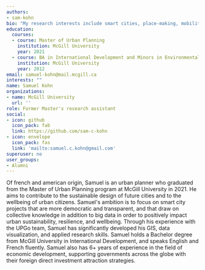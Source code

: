 ```yaml
---
authors: 
- sam-kohn
bio: "My research interests include smart cities, place-making, mobility."
education:
  courses:
  - course: Master of Urban Planning
    institution: McGill University
    year: 2021
  - course: BA in International Development and Minors in Environmental Studies and Hispanic Studies
    institution: McGill University
    year: 2012
email: samuel-kohn@mail.mcgill.ca
interests: ""
name: Samuel Kohn
organizations:
- name: McGill University
  url: ''
role: Former Master's research assistant
social:
- icon: github
  icon_pack: fab
  link: https://github.com/sam-c-kohn
- icon: envelope
  icon_pack: fas
  link: 'mailto:samuel.c.kohn@gmail.com'
superuser: no
user_groups: 
- Alumni
---
```

Of french and american origin, Samuel is an urban planner who graduated from the Master of Urban Planning program at McGill University in 2021. He aims to contribute to the sustainable design of future cities and to the wellbeing of urban citizens. Samuel's ambition is to focus on smart city projects that are more democratic and transparent, and that draw on collective knowledge in addition to big data in order to positively impact urban sustainability, resilience, and wellbeing. Through his experience with the UPGo team, Samuel has significantly developed his GIS, data visualization, and applied research skills. Samuel holds a Bachelor degree from McGill University in International Development, and speaks English and French fluently. Samuel also has 6+ years of experience in the field of economic development, supporting governments across the globe with their foreign direct investment attraction strategies.